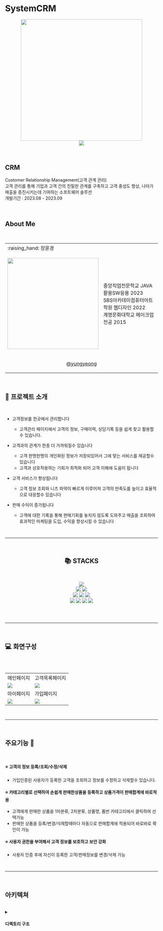 # SystemCRM

<p align="center"><img src="https://github.com/jangyungyeong/SystemCRM/assets/117636044/2d0eaa56-c7df-4fa1-8121-fe638ae16966" width="400" ></br>
  <a href="https://hits.seeyoufarm.com">
<img src="https://hits.seeyoufarm.com/api/count/incr/badge.svg?url=https%3A%2F%2Fgithub.com%2Fjangyungyeong%2FSystemCRM.git&count_bg=%2379C83D&title_bg=%23555555&icon=&icon_color=%23E7E7E7&title=hits&edge_flat=false">
  </a>
</p>
</br>

## CRM
<p align="center"></p>
Customer Relationship Management(고객 관계 관리)</br>
고객 관리를 통해 기업과 고객 간의 친밀한 관계를 구축하고 고객 충성도 향상, 나아가 매출을 증진시키는데 기여하는 소프트웨어 솔루션</br>
개발기간 : 2023.08 - 2023.09 </br>
</br></br>


## About Me
<p align="center"></p></br>
<table>
  <tr>
    <td> :raising_hand: 장윤경</td>
    <td></td>
  </tr>
  <tr>
    <td><p align="center"><img src="https://github.com/jangyungyeong/SystemCRM/assets/117636044/1ce99337-b163-4841-9ac4-e8897db26b5b" width="300" ></p></td>
    <td>
      중앙직업전문학교 JAVA활용SW응용 2023</br>
      SBS아카데미컴퓨터아트학원 웹디자인 2022</br>
      계명문화대학교 메이크업전공 2015
    </td>
  </tr>
  <tr>
    <td colspan="2"><p align="center"><a href="https://github.com/jangyungyeong">@yungyeong</a></p></td>
  </tr>
</table>
</br>


## :loudspeaker: 프로젝트 소개
<p align="center"></p></br>

* 고객정보를 한곳에서 관리합니다
  - 고객관리 페이지에서 고객의 정보, 구매이력, 상담기록 등을 쉽게 찾고 활용할 수 있습니다.
  
* 고객과의 관계가 한층 더 가까워질수 있습니다
  - 고객 한명한명의 개인화된 정보가 저장되있어서 그에 맞는 서비스를 제공할수 있습니다
  - 고객과 상호작용하는 기회가 최적화 되어 고객 이해에 도움이 됩니다
 
* 고객 서비스가 향상됩니다
  - 고객 정보 조회와 니즈 파악이 빠르게 이루어져 고객의 만족도를 높이고 효율적으로 대응할수 있습니다

* 판매 수익이 증가됩니다
   - 고객에 대한 기록을 통해 판매기회를 놓치지 않도록 도와주고 매출을 조회하여 효과적인 마케팅을 도입, 수익을 향상시킬 수 있습니다 
</br>


----

</br>
<div align=center><h2>📚 STACKS</h2></div></br>
<p align="center"></p>
<div align=center> 
  <img src="https://img.shields.io/badge/java-007396?style=for-the-badge&logo=java&logoColor=white"> 
  </br>
  <img src="https://img.shields.io/badge/html5-E34F26?style=for-the-badge&logo=html5&logoColor=white"> 
  <img src="https://img.shields.io/badge/css-1572B6?style=for-the-badge&logo=css3&logoColor=white"> 
  </br>
  <img src="https://img.shields.io/badge/javascript-F7DF1E?style=for-the-badge&logo=javascript&logoColor=black"> 
  <img src="https://img.shields.io/badge/jquery-0769AD?style=for-the-badge&logo=jquery&logoColor=white">
  <img src="https://img.shields.io/badge/oracle-F80000?style=for-the-badge&logo=oracle&logoColor=white"> 
  </br>
  <img src="https://img.shields.io/badge/spring-6DB33F?style=for-the-badge&logo=spring&logoColor=white">
  <img src="https://img.shields.io/badge/bootstrap-7952B3?style=for-the-badge&logo=bootstrap&logoColor=white">
  <img src="https://img.shields.io/badge/apache tomcat-F8DC75?style=for-the-badge&logo=apachetomcat&logoColor=white">
  <img src="https://img.shields.io/badge/github-181717?style=for-the-badge&logo=github&logoColor=white">
</div>
</br>
<p align="center" height="10"></p>
</br>

----
</br>

## :computer: 화면구성
<p align="center"></p></br>
</br>
<table>
  <tr>
    <td>메인페이지</td>
    <td>고객목록페이지</td>
  </tr>
  <tr>
    <td><img src="https://github.com/jangyungyeong/SystemCRM/assets/117636044/853eac92-30f4-448e-9411-21dfeb69baec"></td>
    <td><img src="https://github.com/jangyungyeong/SystemCRM/assets/117636044/b519dff6-08d5-4bd7-8bad-73dab182972d"></td>
  </tr>
  <tr>
    <td>마이페이지</td>
    <td>가입페이지</td>
  </tr>
  <tr>
    <td><img src="https://github.com/jangyungyeong/SystemCRM/assets/117636044/47b162e1-b7e1-42b0-9716-f02c8f91f270"></td>
    <td><img src="https://github.com/jangyungyeong/SystemCRM/assets/117636044/d2980226-fae1-46e6-848b-16a9faaeca61"></td>
  </tr>
</table>
</br>


----
</br>

## 주요기능 :pushpin:
<p align="center"></p></br>

  #### :star: 고객의 정보 등록/조회/수정/삭제 
  * 가입인증된 사용자가 등록한 고객을 조회하고 정보를 수정하고 삭제할수 있습니다.
  
  #### :star: 카테고리별로 선택하여 손쉽게 판매한상품을 등록하고 상품가격이 판매합계에 바로적용
  * 고객에게 판매한 상품을 1차분류, 2차분류, 상품명, 품번 카테고리에서 클릭하여 선택가능
  * 판매한 상품을 등록/변경/삭제할때마다 자동으로 판매합계에 적용되어 바로바로 확인이 가능
    
  #### :star: 사용자 권한을 부여해서 고객 정보를 보호하고 보안 강화
  * 사용자 인증 후에 자신이 등록한 고객/판매정보를 변경/삭제 가능
</br>


----
</br>

## 아키텍쳐
<p align="center"></p></br>

<details>
  <summary><h4>디렉토리 구조</h4></summary>
  <div markdown="1">
    <img src="https://github.com/jangyungyeong/SystemCRM/assets/117636044/0dccf5c8-5615-4a4d-a1a0-de2a023f98c4">
    <img src="https://github.com/jangyungyeong/SystemCRM/assets/117636044/df6068fd-9d56-421b-9b68-0d22928403bc">
    <img src="https://github.com/jangyungyeong/SystemCRM/assets/117636044/31b778d2-83cd-424f-a752-e87d6b3a1669">
    <img src="https://github.com/jangyungyeong/SystemCRM/assets/117636044/21181c09-4c3c-416e-8e5b-0cd0966fa933">
  </div>
</details>



